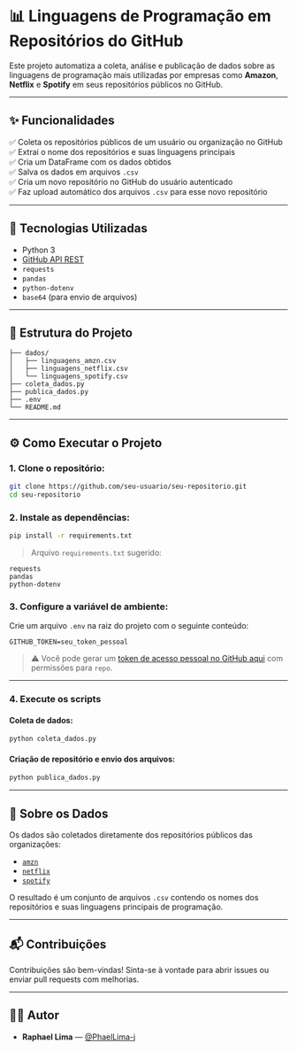 # 📊 Linguagens de Programação em Repositórios do GitHub

Este projeto automatiza a coleta, análise e publicação de dados sobre as linguagens de programação mais utilizadas por empresas como **Amazon**, **Netflix** e **Spotify** em seus repositórios públicos no GitHub.

---

## ✨ Funcionalidades

✅ Coleta os repositórios públicos de um usuário ou organização no GitHub  
✅ Extrai o nome dos repositórios e suas linguagens principais  
✅ Cria um DataFrame com os dados obtidos  
✅ Salva os dados em arquivos `.csv`  
✅ Cria um novo repositório no GitHub do usuário autenticado  
✅ Faz upload automático dos arquivos `.csv` para esse novo repositório

---

## 🧠 Tecnologias Utilizadas

- Python 3
- [GitHub API REST](https://docs.github.com/pt/rest)
- `requests`
- `pandas`
- `python-dotenv`
- `base64` (para envio de arquivos)

---

## 📁 Estrutura do Projeto

```
├── dados/
│   ├── linguagens_amzn.csv
│   ├── linguagens_netflix.csv
│   └── linguagens_spotify.csv
├── coleta_dados.py
├── publica_dados.py
├── .env
└── README.md
```

---

## ⚙️ Como Executar o Projeto

### 1. Clone o repositório:

```bash
git clone https://github.com/seu-usuario/seu-repositorio.git
cd seu-repositorio
```

### 2. Instale as dependências:

```bash
pip install -r requirements.txt
```

> Arquivo `requirements.txt` sugerido:
```
requests
pandas
python-dotenv
```

### 3. Configure a variável de ambiente:

Crie um arquivo `.env` na raiz do projeto com o seguinte conteúdo:

```
GITHUB_TOKEN=seu_token_pessoal
```

> ⚠️ Você pode gerar um [token de acesso pessoal no GitHub aqui](https://github.com/settings/tokens) com permissões para `repo`.

---

### 4. Execute os scripts

#### Coleta de dados:
```bash
python coleta_dados.py
```

#### Criação de repositório e envio dos arquivos:
```bash
python publica_dados.py
```

---

## 📝 Sobre os Dados

Os dados são coletados diretamente dos repositórios públicos das organizações:

- [`amzn`](https://github.com/amzn)
- [`netflix`](https://github.com/netflix)
- [`spotify`](https://github.com/spotify)

O resultado é um conjunto de arquivos `.csv` contendo os nomes dos repositórios e suas linguagens principais de programação.

---

## 📬 Contribuições

Contribuições são bem-vindas! Sinta-se à vontade para abrir issues ou enviar pull requests com melhorias.

---

## 🧑‍💻 Autor

- **Raphael Lima** — [@PhaelLima-j](https://github.com/PhaelLima-j)
